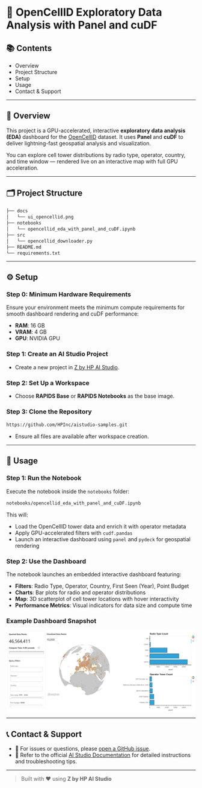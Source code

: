 # 📡 OpenCellID Exploratory Data Analysis with Panel and cuDF

## 📚 Contents

- Overview  
- Project Structure  
- Setup  
- Usage  
- Contact & Support

---

## 🧠 Overview

This project is a GPU-accelerated, interactive **exploratory data analysis (EDA)** dashboard for the [OpenCellID](https://www.opencellid.org/) dataset. It uses **Panel** and **cuDF** to deliver lightning-fast geospatial analysis and visualization.

You can explore cell tower distributions by radio type, operator, country, and time window — rendered live on an interactive map with full GPU acceleration.

---

## 🗂 Project Structure

```
├── docs
│   └── ui_opencellid.png 
├── notebooks
│   └── opencellid_eda_with_panel_and_cuDF.ipynb 
├── src
│   └── opencellid_downloader.py               
├── README.md
└── requirements.txt
```

---

## ⚙️ Setup

### Step 0: Minimum Hardware Requirements

Ensure your environment meets the minimum compute requirements for smooth dashboard rendering and cuDF performance:

- **RAM**: 16 GB  
- **VRAM**: 4 GB  
- **GPU**: NVIDIA GPU

### Step 1: Create an AI Studio Project

- Create a new project in [Z by HP AI Studio](https://zdocs.datascience.hp.com/docs/aistudio/overview).

### Step 2: Set Up a Workspace

- Choose **RAPIDS Base** or **RAPIDS Notebooks** as the base image.

### Step 3: Clone the Repository

```bash
https://github.com/HPInc/aistudio-samples.git
```

- Ensure all files are available after workspace creation.

---

## 🚀 Usage

### Step 1: Run the Notebook

Execute the notebook inside the `notebooks` folder:

```bash
notebooks/opencellid_eda_with_panel_and_cuDF.ipynb
```

This will:

- Load the OpenCellID tower data and enrich it with operator metadata  
- Apply GPU-accelerated filters with `cudf.pandas`  
- Launch an interactive dashboard using `panel` and `pydeck` for geospatial rendering  

### Step 2: Use the Dashboard

The notebook launches an embedded interactive dashboard featuring:

- **Filters**: Radio Type, Operator, Country, First Seen (Year), Point Budget  
- **Charts**: Bar plots for radio and operator distributions  
- **Map**: 3D scatterplot of cell tower locations with hover interactivity  
- **Performance Metrics**: Visual indicators for data size and compute time  

### Example Dashboard Snapshot

![Opencellid Dashboard UI](docs/ui_opencellid.png) 

---

## 📞 Contact & Support

- 💬 For issues or questions, please [open a GitHub issue](https://github.com/HPInc/aistudio-samples/issues).
- 📘 Refer to the official [AI Studio Documentation](https://zdocs.datascience.hp.com/docs/aistudio/overview) for detailed instructions and troubleshooting tips.

---

> Built with ❤️ using **Z by HP AI Studio**